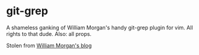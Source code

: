 git-grep
========

A shameless ganking of William Morgan's handy git-grep plugin for vim. All rights to that dude. Also: all props.

Stolen from [William Morgan's blog](http://masanjin.net/blog/vim-and-git-grep)
